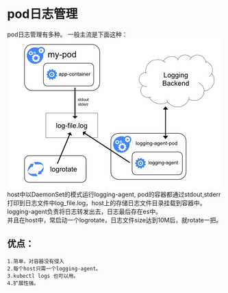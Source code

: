 # pod日志管理
pod日志管理有多种。   一般主流是下面这种：   
[![](https://github.com/flysnow911/Blogs/blob/master/imgs/pod_log_manage.png)](https://github.com/flysnow911/Blogs/blob/master/imgs/pod_log_manage.png)    
host中以DaemonSet的模式运行logging-agent, pod的容器都通过stdout,stderr打印到日志文件中log_file.log，host上的存储日志文件目录挂载到容器中。logging-agent负责将日志转发出去，日志最后存在es中。   
并且在host中，常启动一个logrotate，日志文件size达到10M后，就rotate一把。   
## 优点：
	
	1.简单，对容器没有侵入
	2.每个host只需一个logging-agent。
	3.kubectl logs 也可以用。
	4.扩展性强。
